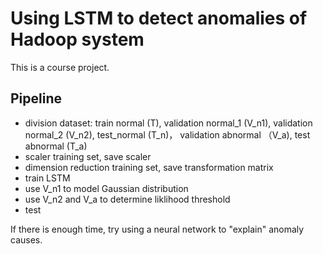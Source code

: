 # Using LSTM to detect anomalies of Hadoop system
This is a course project.

## Pipeline

- division dataset: train normal (T),
                    validation normal_1 (V_n1),
                    validation normal_2 (V_n2),
                    test_normal (T_n)，
                    validation abnormal （V_a),
                    test abnormal (T_a)
- scaler training set, save scaler
- dimension reduction training set, save transformation matrix
- train LSTM
- use V_n1 to model Gaussian distribution
- use V_n2 and V_a to determine liklihood threshold
- test

If there is enough time, try using a neural network to "explain" anomaly causes.